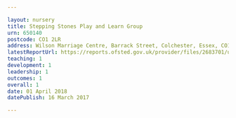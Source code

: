 ```yaml
---

layout: nursery
title: Stepping Stones Play and Learn Group
urn: 650140
postcode: CO1 2LR
address: Wilson Marriage Centre, Barrack Street, Colchester, Essex, CO1 2LR
latestReportUrl: https://reports.ofsted.gov.uk/provider/files/2683701/urn/650140.pdf
teaching: 1
development: 1
leadership: 1
outcomes: 1
overall: 1
date: 01 April 2018 
datePublish: 16 March 2017

---
```

